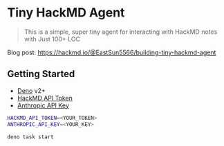 # Tiny HackMD Agent

> This is a simple, super tiny agent for interacting with HackMD notes with Just
> 100+ LOC

Blog post: <https://hackmd.io/@EastSun5566/building-tiny-hackmd-agent>

## Getting Started

- [Deno](https://deno.com/) v2+
- [HackMD API Token](https://hackmd.io/settings#api)
- [Anthropic API Key](https://console.anthropic.com/account/keys)

```bash
HACKMD_API_TOKEN=<YOUR_TOKEN>
ANTHROPIC_API_KEY=<YOUR_KEY>

deno task start
```
